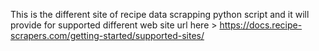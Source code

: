 This is the different site of recipe data scrapping python script and it will provide for supported different web site url here > https://docs.recipe-scrapers.com/getting-started/supported-sites/
